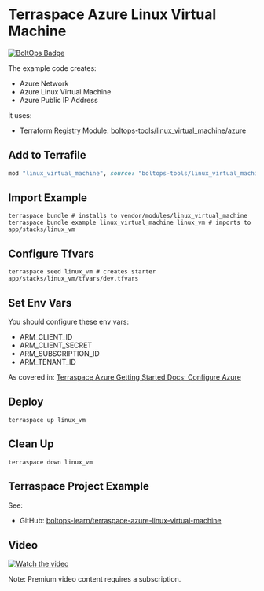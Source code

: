 # Terraspace Azure Linux Virtual Machine

[![BoltOps Badge](https://img.boltops.com/boltops/badges/boltops-badge.png)](https://www.boltops.com)

The example code creates:

* Azure Network
* Azure Linux Virtual Machine
* Azure Public IP Address

It uses:

* Terraform Registry Module: [boltops-tools/linux_virtual_machine/azure](https://registry.terraform.io/modules/boltops-tools/linux_virtual_machine/azure)

## Add to Terrafile

```ruby
mod "linux_virtual_machine", source: "boltops-tools/linux_virtual_machine/azure"
```

## Import Example

    terraspace bundle # installs to vendor/modules/linux_virtual_machine
    terraspace bundle example linux_virtual_machine linux_vm # imports to app/stacks/linux_vm

## Configure Tfvars

    terraspace seed linux_vm # creates starter app/stacks/linux_vm/tfvars/dev.tfvars

## Set Env Vars

You should configure these env vars:

* ARM_CLIENT_ID
* ARM_CLIENT_SECRET
* ARM_SUBSCRIPTION_ID
* ARM_TENANT_ID

As covered in: [Terraspace Azure Getting Started Docs: Configure Azure](https://terraspace.cloud/docs/learn/azure/configure/)

## Deploy

    terraspace up linux_vm

## Clean Up

    terraspace down linux_vm

## Terraspace Project Example

See:

* GitHub: [boltops-learn/terraspace-azure-linux-virtual-machine](https://github.com/boltops-learn/terraspace-azure-linux-virtual-machine)

## Video

[![Watch the video](https://uploads-learn.boltops.com/2kp4vp6klpqshupsrl3h8vjpx1gj)](https://learn.boltops.com/courses/terraspace-azure/lessons/terraspace-azure-linux-virtual-machine)

Note: Premium video content requires a subscription.

